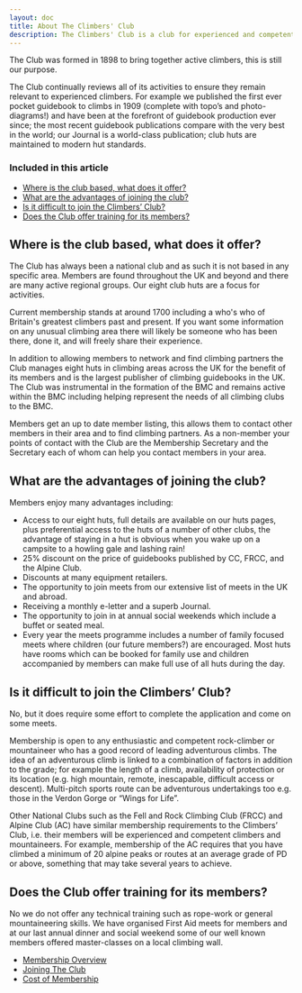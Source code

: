 ```yaml
---
layout: doc
title: About The Climbers' Club
description: The Climbers' Club is a club for experienced and competent climbers and mountaineers. We strongly support the traditional British approach to climbing which is often now simply called "Trad".
---
```


The Club was formed in 1898 to bring together active climbers, this is still our purpose.

The Club continually reviews all of its activities to ensure they remain relevant to experienced climbers. For example we published the first ever pocket guidebook to climbs in 1909 (complete with topo’s and photo-diagrams!) and have been at the forefront of guidebook production ever since; the most recent guidebook publications compare with the very best in the world; our Journal is a world-class publication; club huts are maintained to modern hut standards.


### Included in this article

- [Where is the club based, what does it offer?](#where-is-the-club-based-what-does-it-offer)
- [What are the advantages of joining the club?](#what-are-the-advantages-of-joining-the-club)
- [Is it difficult to join the Climbers’ Club?](#is-it-difficult-to-join-the-climbers-club)
- [Does the Club offer training for its members?](#does-the-club-offer-training-for-its-members)

## Where is the club based, what does it offer?

The Club has always been a national club and as such it is not based in any specific area. Members are found throughout the UK and beyond and there are many active regional groups. Our eight club huts are a focus for activities.

Current membership stands at around 1700 including a who's who of Britain's greatest climbers past and present. If you want some information on any unusual climbing area there will likely be someone who has been there, done it, and will freely share their experience.

In addition to allowing members to network and find climbing partners the Club manages eight huts in climbing areas across the UK for the benefit of its members and is the largest publisher of climbing guidebooks in the UK. The Club was instrumental in the formation of the BMC and remains active within the BMC including helping represent the needs of all climbing clubs to the BMC.

Members get an up to date member listing, this allows them to contact other members in their area and to find climbing partners. As a non-member your points of contact with the Club are the Membership Secretary and the Secretary each of whom can help you contact members in your area.

## What are the advantages of joining the club?

Members enjoy many advantages including:

* Access to our eight huts, full details are available on our huts pages, plus preferential access to the huts of a number of other clubs, the advantage of staying in a hut is obvious when you wake up on a campsite to a howling gale and lashing rain!
* 25% discount on the price of guidebooks published by CC, FRCC, and the Alpine Club.
* Discounts at many equipment retailers.
* The opportunity to join meets from our extensive list of meets in the UK and abroad.
* Receiving a monthly e-letter and a superb Journal.
* The opportunity to join in at annual social weekends which include a buffet or seated meal.
* Every year the meets programme includes a number of family focused meets where children (our future members?) are encouraged. Most huts have rooms which can be booked for family use and children accompanied by members can make full use of all huts during the day.

## Is it difficult to join the Climbers’ Club?

No, but it does require some effort to complete the application and come on some meets.

Membership is open to any enthusiastic and competent rock-climber or mountaineer who has a good record of leading adventurous climbs. The idea of an adventurous climb is linked to a combination of factors in addition to the grade; for example the length of a climb, availability of protection or its location (e.g. high mountain, remote, inescapable, difficult access or descent). Multi-pitch sports route can be adventurous undertakings too e.g. those in the Verdon Gorge or “Wings for Life”.

Other National Clubs such as the Fell and Rock Climbing Club (FRCC) and Alpine Club (AC) have similar membership requirements to the Climbers’ Club, i.e. their members will be experienced and competent climbers and mountaineers. For example, membership of the AC requires that you have climbed a minimum of 20 alpine peaks or routes at an average grade of PD or above, something that may take several years to achieve.

## Does the Club offer training for its members?

No we do not offer any technical training such as rope-work or general mountaineering skills. We have organised First Aid meets for members and at our last annual dinner and social weekend some of our well known members offered master-classes on a local climbing wall.

* [Membership Overview](/docs/membership/membership-overview)
* [Joining The Club](/docs/membership/joining-the-club)
* [Cost of Membership](/docs/membership/cost-of-membership)
